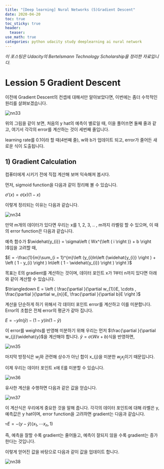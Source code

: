 ```yaml
---
title: "[Deep learning] Nural Networks (5)Gradient Descent"
date: 2020-04-20
toc: true
toc_sticky: true
header:
  teaser: 
use_math: true
categories: python udacity study deeplearning ai nural network
---
```



*이 포스팅은 Udacity의 Bertelsmann Technology Scholarship을 정리한 자료입니다.*  


# Lession 5 Gradient Descent

이전에 Gradient Descent의 컨셉에 대해서만 알아보았다면, 이번에는 좀더 수학적인 원리를 살펴보겠습니다. 

![nn33](https://drive.google.com/uc?id=1sF2AB1BHBfvtWRtR8gwcMhFy6Zcbzb55)

위의 그림을 같이 보면, 처음의 y hat의 예측이 별로일 때, 이을 풀어쓰면 둘째 줄과 같고, 여기서 각각의 error를 계산하는 것이 세번째 줄입니다.

learning rate를 0.1이라 할 때(4번째 줄), w와 b가 업데이트 되고, error가 줄어든 새로운 식이 도출됩니다.


## 1) Gradient Calculation

컴퓨터에게 시키기 전에 직접 계산해 보며 익숙해져 봅시다.

먼저, sigmoid function을 다음과 같이 정리해 볼 수 있습니다.

$\sigma '\left ( x \right ) = \sigma\left ( x \right )\left (1 - x \right )$

이렇게 정리되는 이유는 다음과 같습니다.

![nn34](https://drive.google.com/uc?id=1KmrCB7ZYUjMQ5Ijhv6y1eGik1N_I1j66)

만약 m개의 데이터가 있다면 우리는 x를 1, 2, 3, .. , m까지 라벨링 할 수 있으며, 이 때의 error function은 다음과 같습니다. 

예측 함수가 $\widehat{y_{i}}  = \sigma\left ( Wx^{\left ( i \right )} + b \right )$임을 고려할 때,

$E = -\frac{1}{m}\sum_{i = 1}^{m}\left (y_{i}ln\left (\widehat{y_{i}}  \right ) + \left ( 1 - y_{i} \right ) ln\left ( 1 -  \widehat{y_{i}} \right )  \right )$

목표는 E의 gradient를 계산하는 것이며, 데이터 포인트 x가 1부터 n까지 있다면 아래와 같이 계산할 수 있습니다.

$\triangledown E = \left ( \frac{\partial }{\partial w_{1}}E, \cdots , \frac{\partial }{\partial w_{n}}E, \frac{\partial }{\partial b}E  \right )$

계산을 단순하게 하기 위해서 각 데이터 포인트 error를 계산하고 이를 미분합니다. Error의 초합은 전체 error의 평균가 같아 집니다. 

$E = -yln\left ( {\widehat{y}}  \right ) - \left ( 1 - y \right )ln\left (1 -  {\widehat{y}}\right )$

이 error를 weights를 반영해 미분하기 위해 우리는 먼저 $\frac{\partial }{\partial w_{j}}\widehat{y}$을 계산해야 합니다. $\widehat{y} = \sigma \left ( Wx +  b \right )$식을 반영하면,

![nn35](https://drive.google.com/uc?id=1ksOAIalkvYXQhupbT31EdVBCDTIVeG9G)

마지막 방정식은 $w_{j}$와 관련해 상수가 아닌 합이 x_{j}을 미분한 $w_{j}x_{j}$이기 때문입니다.

이제 우리는 데이터 포인트 x에 E를 미분할 수 있습니다. 

![nn36](https://drive.google.com/uc?id=1XhX_X9VLctV8GBirW88tR3tC72R3P3uA)

유사한 계산을 수행하면 다음과 같은 값을 얻습니다.

![nn37](https://drive.google.com/uc?id=1_D_aEiZf3Roi6Cs8SFZZ6lvaMb8374S7)

이 계산식은 우리에게 중요한 것을 말해 줍니다. 각각의 데이터 포인트에 대해 라벨은 y, 예측값은 y hat이며, error function을 고려하면 gradient는 다음과 같습니다.

$\triangledown E = -\left ( y - \widehat{y} \right )\left ( x_{1}, \cdots  x_{n}, 1 \right )$

즉, 예측을 잘할 수록 gradient는 줄어들고, 예측이 잘되지 않을 수록 gradient는 증가한다는 것입니다.

이렇게 얻어진 값을 바탕으로 다음과 같이 값을 업데이트 합니다.

![nn38](https://drive.google.com/uc?id=1g3abHSdikFqakF8OCaNBE3EOSMbI6cFL) 